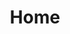 ---
layout: home
title: Home
landing-title: 'Allison James'
# sub-landing-title: 'Biological and Biomedical Sciences PhD Candidate, runner, coffee lover'
description:  Biomedical Researcher
image: null
author: null
show_tile: true
---